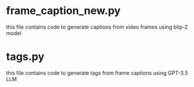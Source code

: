 # frame_caption_new.py
this file contains code to generate captions from video frames using blip-2 model
# tags.py
this file contains code to generate tags from frame captions using GPT-3.5 LLM
